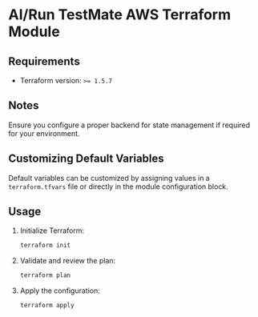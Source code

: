 # AI/Run TestMate AWS Terraform Module

## Requirements

- Terraform version: `>= 1.5.7`

## Notes

Ensure you configure a proper backend for state management if required for your environment.

## Customizing Default Variables

Default variables can be customized by assigning values in a `terraform.tfvars` file or directly in the module configuration block.


## Usage

1. Initialize Terraform:
   ```bash
   terraform init
   ```
2. Validate and review the plan:
   ```bash
   terraform plan
   ```
3. Apply the configuration:
   ```bash
   terraform apply
   ```
